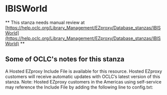 # IBISWorld
** This stanza needs manual review at [https://help.oclc.org/Library_Management/EZproxy/Database_stanzas/IBISWorld](https://help.oclc.org/Library_Management/EZproxy/Database_stanzas/IBISWorld) **

## Some of OCLC's notes for this stanza

A Hosted EZproxy Include File is available for this resource. Hosted EZproxy customers will receive automatic updates with OCLC&rsquo;s latest version of this stanza. Note: Hosted EZproxy customers in the Americas using self-service may reference the Include File by adding the following line to config.txt:

&nbsp;
